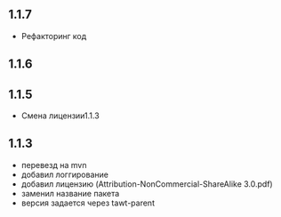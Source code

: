 1.1.7
-----------------------------

- Рефакторинг код

1.1.6
-----------------------------
1.1.5
-----------------------------

- Смена лицензии1.1.3

1.1.3
------------------------------

- перевезд на mvn
- добавил логгирование
- добавил лицензию (Attribution-NonCommercial-ShareAlike 3.0.pdf)
- заменил название пакета
- версия задается через tawt-parent